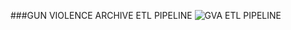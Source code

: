 ###GUN VIOLENCE ARCHIVE ETL PIPELINE
![GVA ETL PIPELINE](https://user-images.githubusercontent.com/98736158/196854120-650dc32e-4756-4463-95b8-be504fe6675a.jpg)
